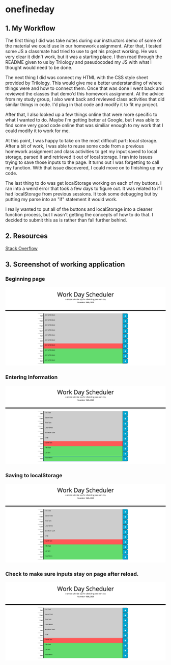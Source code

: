 # onefineday

## 1. My Workflow

The first thing I did was take notes during our instructors demo of some of the material we could use in our homework assignment. After that, I tested some JS a classmate had tried to use to get his project working. He was very clear it didn't work, but it was a starting place. I then read through the README given to us by Trilology and pseudocoded my JS with what I thought would need to be done.

The next thing I did was connect my HTML with the CSS style sheet provided by Trilology. This would give me a better understanding of where things were and how to connect them. Once that was done I went back and reviewed the classes that demo'd this homework assignment. At the advice from my study group, I also went back and reviewed class activities that did similar things in code. I'd plug in that code and modify it to fit my project.

After that, I also looked up a few things online that were more specific to what I wanted to do. Maybe I'm getting better at Google, but I was able to find some very good code online that was similiar enough to my work that I could modify it to work for me.

At this point, I was happy to take on the most difficult part: local storage. After a bit of work, I was able to reuse some code from a previous homework assignment and class activities to get my input saved to local storage, parsed it and retrieved it out of local storage. I ran into issues trying to save those inputs to the page. It turns out I was forgetting to call my function. With that issue discovered, I could move on to finishing up my code.

The last thing to do was get localStorage working on each of my buttons. I ran into a weird error that took a few days to figure out. It was related to if I had localStorage from previous sessions. It took some debugging but by putting my parse into an "if" statement it would work.

I really wanted to put all of the buttons and localStorage into a cleaner function process, but I wasn't getting the concepts of how to do that. I decided to submit this as is rather than fall further behind.

## 2. Resources

[Stack Overflow](https://stackoverflow.com/questions/59995703/trying-to-change-background-color-based-off-if-the-hour-is-in-the-past-current)

## 3. Screenshot of working application

### Beginning page

![Image](./assets/images/HW5-SS-1.jpg)

### Entering Information

![Image](./assets/images/HW5-SS-2.jpg)

### Saving to localStorage

![Image](./assets/images/HW5-SS-3.jpg)

### Check to make sure inputs stay on page after reload.

![Image](./assets/images/HW5-SS-4.jpg)
